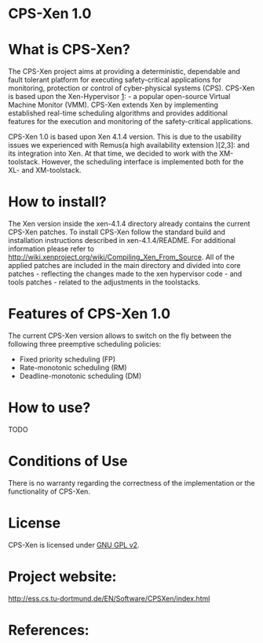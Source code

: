 # CPS-Xen 1.0


What is CPS-Xen?
================

The CPS-Xen project aims at providing a deterministic, dependable and fault tolerant platform for executing safety-critical applications for monitoring, protection or control of cyber-physical systems (CPS). CPS-Xen is based upon the Xen-Hypervisor [1]: - a popular open-source Virtual Machine Monitor (VMM). CPS-Xen extends Xen by implementing established real-time scheduling algorithms and provides additional features for the execution and monitoring of the safety-critical applications.

CPS-Xen 1.0 is based upon Xen 4.1.4 version. This is due to the usability issues we experienced with Remus(a high availability extension )[2,3]: and its integration into Xen. At that time, we decided to work with the XM-toolstack. However, the scheduling interface is implemented both for the XL- and XM-toolstack.

How to install?
===============
The Xen version inside the xen-4.1.4 directory already contains the current CPS-Xen patches. To install CPS-Xen follow the standard build and installation instructions described in xen-4.1.4/README. For additional information please refer to http://wiki.xenproject.org/wiki/Compiling_Xen_From_Source. All of the applied patches are included in the main directory and divided into core patches - reflecting the changes made to the xen hypervisor code - and tools patches - related to the adjustments in the toolstacks.

Features of CPS-Xen 1.0 
=======================
The current CPS-Xen version allows to switch on the fly between the following three preemptive scheduling policies:

* Fixed priority scheduling (FP)
* Rate-monotonic scheduling (RM)
* Deadline-monotonic scheduling (DM)

How to use?
===========
TODO

Conditions of Use
=================
There is no warranty regarding the correctness of the implementation or the functionality of CPS-Xen.

License
=======
CPS-Xen is licensed under [GNU GPL v2](http://www.gnu.org/licenses/gpl-2.0.html).

Project website:
================
http://ess.cs.tu-dortmund.de/EN/Software/CPSXen/index.html

References:
===========
[1]: http://www.xenproject.org/
[2]: http://remusha.wikidot.com/
[3]: http://wiki.xen.org/wiki/Remus
